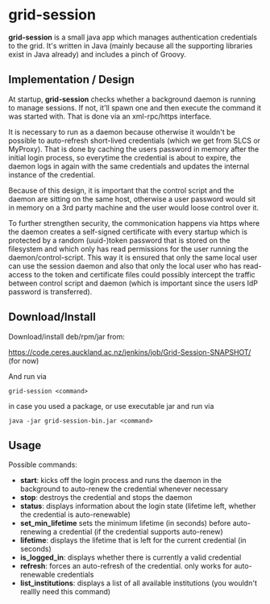 grid-session
============

**grid-session** is a small java app which manages authentication credentials to the grid. It's written in Java (mainly because all the supporting libraries exist in Java already) and includes a pinch of Groovy. 

Implementation / Design
-----------------------

At startup, **grid-session** checks whether a background daemon is running to manage sessions. If not, it'll spawn one and then execute the command it was started with. That is done via an xml-rpc/https interface. 

It is necessary to run as a daemon because otherwise it wouldn't be possible to auto-refresh short-lived credentials (which we get from SLCS or MyProxy). That is done by caching the users password in memory after the initial login process, so everytime the credential is about to expire, the daemon logs in again with the same credentials and updates the internal instance of the credential. 

Because of this design, it is important that the control script and the daemon are sitting on the same host, otherwise a user password would sit in memory on a 3rd party machine and the user would loose control over it.

To further strengthen security, the commonication happens via https where the daemon creates a self-signed certificate with every startup which is protected by a random (uuid-)token password that is stored on the filesystem and which only has read permissions for the user running the daemon/control-script. This way it is ensured that only the same local user can use the session daemon and also that only the local user who has read-access to the token and certificate files could possibly intercept the traffic between control script and daemon (which is important since the users IdP password is transferred).


Download/Install
-----------------

Download/install deb/rpm/jar from:

https://code.ceres.auckland.ac.nz/jenkins/job/Grid-Session-SNAPSHOT/
(for now)

And run via

    grid-session <command>

in case you used a package, or use executable jar and run via

    java -jar grid-session-bin.jar <command>


Usage
-----

Possible commands:

 - **start**:			 kicks off the login process and runs the daemon in the background to auto-renew the credential whenever necessary
 - **stop**:	      	 destroys the credential and stops the daemon
 - **status**:			 displays information about the login state (lifetime left, whether the credential is auto-renewable)
 - **set_min_lifetime**	 sets the minimum lifetime (in seconds) before auto-renewing a credential (if the credential supports auto-renew)
 - **lifetime**:		 displays the lifetime that is left for the current credential (in seconds)
 - **is_logged_in**:		 displays whether there is currently a valid credential
 - **refresh**:		 forces an auto-refresh of the credential. only works for auto-renewable credentials
 - **list_institutions**:	 displays a list of all available institutions (you wouldn't reallly need this command)
